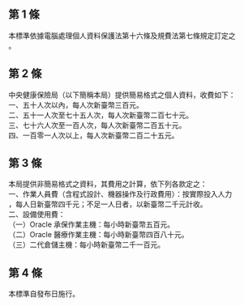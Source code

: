 第 1 條
-------
本標準依據電腦處理個人資料保護法第十六條及規費法第七條規定訂定之  
。

第 2 條
-------
中央健康保險局（以下簡稱本局）提供簡易格式之個人資料，收費如下：  
一、五十人次以內，每人次新臺幣三百元。  
二、五十一人次至七十五人次，每人次新臺幣二百七十元。  
三、七十六人次至一百人次，每人次新臺幣二百五十元。  
四、一百零一人次以上，每人次新臺幣二百二十五元。

第 3 條
-------
本局提供非簡易格式之資料，其費用之計算，依下列各款定之：  
一、作業人員費（含程式設計、機器操作及行政費用）：按實際投入人力  
    ，每人日新臺幣四千元；不足一人日者，以新臺幣二千元計收。  
二、設備使用費：  
（一）Oracle  承保作業主機：每小時新臺幣五百元。  
（二）Oracle  醫療作業主機：每小時新臺幣四百八十元。  
（三）二代倉儲主機：每小時新臺幣二千一百元。

第 4 條
-------
本標準自發布日施行。

